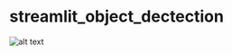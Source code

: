 # streamlit_object_dectection

![alt text](https://img1.daumcdn.net/thumb/R1280x0/?scode=mtistory2&fname=https%3A%2F%2Fblog.kakaocdn.net%2Fdn%2Fb9MpGC%2Fbtrn14Zb661%2FAdxJKYkSKWAi1YhFt2QZEK%2Fimg.png)
